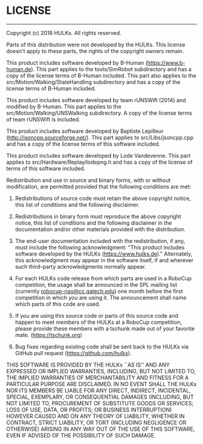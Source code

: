 # LICENSE
------------------------------------------------------------------
Copyright (c) 2018 HULKs.  All rights reserved.

Parts of this distribution were not developed by the HULKs.
This license doesn't apply to these parts, the rights of the
copyright owners remain.

This product includes software developed by B-Human
(https://www.b-human.de). This part applies to the tools/SimRobot
subdirectory and has a copy of the license terms of B-Human included.
This part also applies to the src/Motion/Walking/StateHandling
subdirectory and has a copy of the license terms of B-Human included.

This product includes software developed by team rUNSWift (2014) and
modified by B-Human. This part applies to the
src/Motion/Walking/UNSWalking subdirectory. A copy of the license
terms of team rUNSWift is included.

This product includes software developed by Baptiste Lepilleur
(http://jsoncpp.sourceforge.net/). This part applies to
src/Libs/jsoncpp.cpp and has a copy of the license terms of
this software included.

This product includes software developed by Lode Vandevenne. This
part applies to src/Hardware/Replay/lodepng.h and has a
copy of the license of terms of this software included.

Redistribution and use in source and binary forms, with or without
modification, are permitted provided that the following conditions
are met:
1. Redistributions of source code must retain the above copyright
   notice, this list of conditions and the following disclaimer.

2. Redistributions in binary form must reproduce the above
   copyright notice, this list of conditions and the following
   disclaimer in the documentation and/or other materials provided
   with the distribution.

3. The end-user documentation included with the redistribution, if
   any, must include the following acknowledgment:
   "This product includes software developed by the HULKs
    (https://www.hulks.de)."
   Alternately, this acknowledgment may appear in the software
   itself, if and wherever such third-party acknowledgments
   normally appear.

4. For each HULKs code release from which parts are used in a
   RoboCup competition, the usage shall be announced in the SPL
   mailing list (currently robocup-nao@cc.gatech.edu) one month
   before the first competition in which you are using it. The
   announcement shall name which parts of this code are used.

5. If you are using this source code or parts of this source code
   and happen to meet members of the HULKs at a RoboCup competition,
   please provide these members with a tschunk made out of your
   favorite mate. (https://tschunk.org)

6. Bug fixes regarding existing code shall be sent back to the HULKs
   via GitHub pull request (https://github.com/hulks).


THIS SOFTWARE IS PROVIDED BY THE HULKs ``AS IS'' AND ANY
EXPRESSED OR IMPLIED WARRANTIES, INCLUDING, BUT NOT LIMITED TO,
THE IMPLIED WARRANTIES OF MERCHANTABILITY AND FITNESS FOR A
PARTICULAR PURPOSE ARE DISCLAIMED. IN NO EVENT SHALL THE
HULKs NOR ITS MEMBERS BE LIABLE FOR ANY DIRECT, INDIRECT,
INCIDENTAL, SPECIAL, EXEMPLARY, OR CONSEQUENTIAL DAMAGES
(INCLUDING, BUT NOT LIMITED TO, PROCUREMENT OF SUBSTITUTE GOODS
OR SERVICES; LOSS OF USE, DATA, OR PROFITS; OR BUSINESS
INTERRUPTION) HOWEVER CAUSED AND ON ANY THEORY OF LIABILITY,
WHETHER IN CONTRACT, STRICT LIABILITY, OR TORT (INCLUDING
NEGLIGENCE OR OTHERWISE) ARISING IN ANY WAY OUT OF THE USE OF
THIS SOFTWARE, EVEN IF ADVISED OF THE POSSIBILITY OF SUCH DAMAGE.
